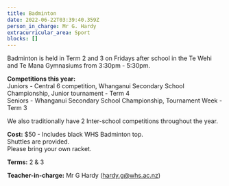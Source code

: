 ```yaml
---
title: Badminton
date: 2022-06-22T03:39:40.359Z
person_in_charge: Mr G. Hardy
extracurricular_area: Sport
blocks: []
---
```

Badminton is held in Term 2 and 3 on Fridays after school in the Te Wehi and Te Mana Gymnasiums from 3:30pm - 5:30pm.

**Competitions this year:**  
Juniors - Central 6 competition, Whanganui Secondary School Championship, Junior tournament - Term 4  
Seniors - Whanganui Secondary School Championship, Tournament Week - Term 3 

We also traditionally have 2 Inter-school competitions throughout the year.

**Cost:** $50 - Includes black WHS Badminton top.  
Shuttles are provided.  
Please bring your own racket. 

**Terms:** 2 & 3

**Teacher-in-charge:** Mr G Hardy (hardy.g@whs.ac.nz)
